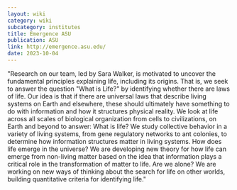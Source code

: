 ```yaml
---
layout: wiki
category: wiki
subcategory: institutes
title: Emergence ASU
publication: ASU
link: http://emergence.asu.edu/
date: 2023-10-04
---
```


"Research on our team, led by Sara Walker, is motivated to uncover the fundamental principles explaining life, including its origins.  That is, we seek to answer the question "What is Life?" by identifying whether there are laws of life. Our idea is that if there are universal laws that describe living systems on Earth and elsewhere, these should ultimately have something to do with information and how it structures physical reality. We look at life across all scales of biological organization from cells to civilizations, on Earth and beyond to answer: What is life? We study collective behavior in a variety of living systems, from gene regulatory networks to ant colonies, to determine how information structures matter in living systems. How does life emerge in the universe? We are developing new theory for how life can emerge from non-living matter based on the idea that information plays a critical role in the transformation of matter to life. Are we alone? We are working on new ways of thinking about the search for life on other worlds, building quantitative criteria for identifying life."
